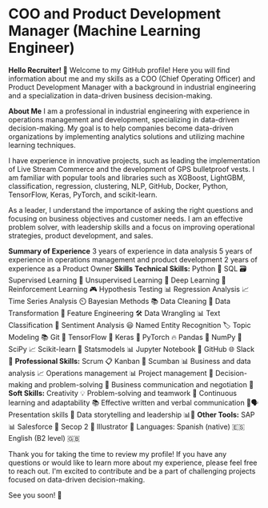 
# COO and Product Development Manager (Machine Learning Engineer)

**Hello Recruiter! 👋**
Welcome to my GitHub profile! Here you will find information about me and my skills as a COO (Chief Operating Officer) and Product Development Manager with a background in industrial engineering and a specialization in data-driven business decision-making.

**About Me**
I am a professional in industrial engineering with experience in operations management and development, specializing in data-driven decision-making. My goal is to help companies become data-driven organizations by implementing analytics solutions and utilizing machine learning techniques.

I have experience in innovative projects, such as leading the implementation of Live Stream Commerce and the development of GPS bulletproof vests. I am familiar with popular tools and libraries such as XGBoost, LightGBM, classification, regression, clustering, NLP, GitHub, Docker, Python, TensorFlow, Keras, PyTorch, and scikit-learn.

As a leader, I understand the importance of asking the right questions and focusing on business objectives and customer needs. I am an effective problem solver, with leadership skills and a focus on improving operational strategies, product development, and sales.

**Summary of Experience**
3 years of experience in data analysis
5 years of experience in operations management and product development
2 years of experience as a Product Owner
**Skills**
**Technical Skills:**
Python 🐍
SQL 🗃️
Supervised Learning 🎯
Unsupervised Learning 🧩
Deep Learning 🧠
Reinforcement Learning 🎮
Hypothesis Testing 📊
Regression Analysis 📈
Time Series Analysis ⏲️
Bayesian Methods 📚
Data Cleaning 🧹
Data Transformation 🔄
Feature Engineering 🛠️
Data Wrangling 📊
Text Classification 📝
Sentiment Analysis 😃
Named Entity Recognition 🏷️
Topic Modeling 📚
Git 🌲
TensorFlow 🤖
Keras 🧠
PyTorch 🔥
Pandas 🐼
NumPy 🧮
SciPy 📈
Scikit-learn 🧩
Statsmodels 📊
Jupyter Notebook 📓
GitHub 🌐
Slack 💬
**Professional Skills:**
Scrum 📋
Kanban 📑
Scumban 📊
Business and data analysis 📈
Operations management 📊
Project management 📂
Decision-making and problem-solving 🎯
Business communication and negotiation 💼
**Soft Skills:**
Creativity 💡
Problem-solving and teamwork 🤝
Continuous learning and adaptability 📚
Effective written and verbal communication 📝🗣️
Presentation skills 🎤
Data storytelling and leadership 📊👥
**Other Tools:**
SAP 📊
Salesforce 💼
Secop 2 📑
Illustrator 🎨
Languages:
Spanish (native) 🇪🇸
English (B2 level) 🇬🇧

Thank you for taking the time to review my profile! If you have any questions or would like to learn more about my experience, please feel free to reach out. I'm excited to contribute and be a part of challenging projects focused on data-driven decision-making.

See you soon! 👋